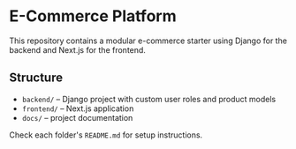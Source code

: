 # E-Commerce Platform

This repository contains a modular e-commerce starter using Django for the backend and Next.js for the frontend.

## Structure

- `backend/` – Django project with custom user roles and product models
- `frontend/` – Next.js application
- `docs/` – project documentation

Check each folder's `README.md` for setup instructions.
